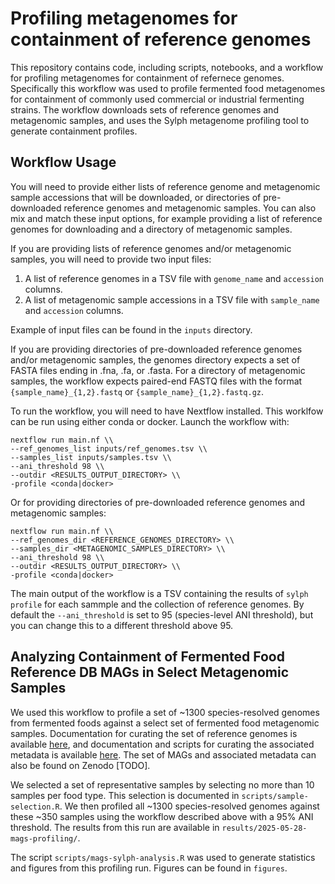 # Profiling metagenomes for containment of reference genomes

This repository contains code, including scripts, notebooks, and a workflow for profiling metagenomes for containment of refernece genomes. Specifically this workflow was used to profile fermented food metagenomes for containment of commonly used commercial or industrial fermenting strains. The workflow downloads sets of reference genomes and metagenomic samples, and uses the Sylph metagenome profiling tool to generate containment profiles.

## Workflow Usage

You will need to provide either lists of reference genome and metagenomic sample accessions that will be downloaded, or directories of pre-downloaded reference genomes and metagenomic samples. You can also mix and match these input options, for example providing a list of reference genomes for downloading and a directory of metagenomic samples.

If you are providing lists of reference genomes and/or metagenomic samples, you will need to provide two input files:

1. A list of reference genomes in a TSV file with `genome_name` and `accession` columns.
2. A list of metagenomic sample accessions in a TSV file with `sample_name` and `accession` columns.

Example of input files can be found in the `inputs` directory. 

If you are providing directories of pre-downloaded reference genomes and/or metagenomic samples, the genomes directory expects a set of FASTA files ending in .fna, .fa, or .fasta. For a directory of metagenomic samples, the workflow expects paired-end FASTQ files with the format `{sample_name}_{1,2}.fastq` or `{sample_name}_{1,2}.fastq.gz`.

To run the workflow, you will need to have Nextflow installed. This worklfow can be run using either conda or docker. Launch the workflow with: 
```
nextflow run main.nf \\
--ref_genomes_list inputs/ref_genomes.tsv \\
--samples_list inputs/samples.tsv \\
--ani_threshold 98 \\
--outdir <RESULTS_OUTPUT_DIRECTORY> \\
-profile <conda|docker>
```

Or for providing directories of pre-downloaded reference genomes and metagenomic samples:
```
nextflow run main.nf \\
--ref_genomes_dir <REFERENCE_GENOMES_DIRECTORY> \\
--samples_dir <METAGENOMIC_SAMPLES_DIRECTORY> \\
--ani_threshold 98 \\
--outdir <RESULTS_OUTPUT_DIRECTORY> \\
-profile <conda|docker>
```

The main output of the workflow is a TSV containing the results of `sylph profile` for each sammple and the collection of reference genomes. By default the `--ani_threshold` is set to 95 (species-level ANI threshold), but you can change this to a different threshold above 95.

## Analyzing Containment of Fermented Food Reference DB MAGs in Select Metagenomic Samples

We used this workflow to profile a set of ~1300 species-resolved genomes from fermented foods against a select set of fermented food metagenomic samples. Documentation for curating the set of reference genomes is available [here](https://github.com/MicrocosmFoods/fermentedfood_mags_curation), and documentation and scripts for curating the associated metadata is available [here](https://github.com/MicrocosmFoods/fermentedfood_mags_curation). The set of MAGs and associated metadata can also be found on Zenodo [TODO].

We selected a set of representative samples by selecting no more than 10 samples per food type. This selection is documented in `scripts/sample-selection.R`. We then profiled all ~1300 species-resolved genomes against these ~350 samples using the workflow described above with a 95% ANI threshold. The results from this run are available in `results/2025-05-28-mags-profiling/`.

The script `scripts/mags-sylph-analysis.R` was used to generate statistics and figures from this profiling run. Figures can be found in `figures`. 